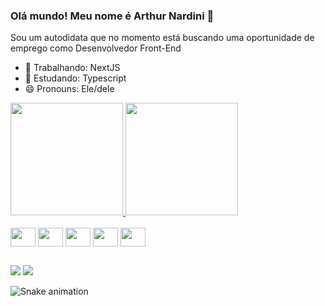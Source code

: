 ### Olá mundo! Meu nome é Arthur Nardini 👋
Sou um autodidata que no momento está buscando uma oportunidade de emprego como Desenvolvedor Front-End 

- 🔭 Trabalhando: NextJS
- 🌱 Estudando: Typescript
- 😄 Pronouns: Ele/dele

<div>
  <a href="https://github.com/nardini-22">
  <img height="180em" src="https://github-readme-stats.vercel.app/api?username=nardini-22&show_icons=true&theme=synthwave"/>
  <img height="180em" src="https://github-readme-stats.vercel.app/api/top-langs/?username=nardini-22&theme=synthwave&layout=compact" />
  </a>
</div>

<div style="display: inline-block"><br>
  <img align="center" height="30" width="40" src="https://cdn.jsdelivr.net/gh/devicons/devicon/icons/html5/html5-original.svg"/>
  <img align="center" height="30" width="40" src="https://cdn.jsdelivr.net/gh/devicons/devicon/icons/css3/css3-original.svg"/>
  <img align="center" height="30" width="40" src="https://cdn.jsdelivr.net/gh/devicons/devicon/icons/javascript/javascript-plain.svg"/>
  <img align="center" height="30" width="40" src="https://cdn.jsdelivr.net/gh/devicons/devicon/icons/typescript/typescript-plain.svg"/>
  <img align="center" height="30" width="40" src="https://cdn.jsdelivr.net/gh/devicons/devicon/icons/react/react-original.svg"/>
</div>

##

<div>
  <a href="mailto:arthur.nardini03@gmail.com"><img src="https://img.shields.io/badge/Gmail-D14836?style=for-the-badge&logo=gmail&logoColor=white"/></a>
  <a href="https://www.linkedin.com/in/arthur-nardini/"><img src="https://img.shields.io/badge/LinkedIn-0077B5?style=for-the-badge&logo=linkedin&logoColor=white"/></a>
</div>

![Snake animation](https://github.com/nardini-22/nardini-22/blob/output/github-contribution-grid-snake.svg)
